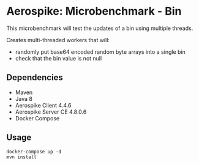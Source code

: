 # Aerospike: Microbenchmark - Bin
This microbenchmark will test the updates of a bin using multiple threads.

Creates multi-threaded workers that will:
* randomly put base64 encoded random byte arrays into a single bin
* check that the bin value is not null

## Dependencies
* Maven
* Java 8
* Aerospike Client 4.4.6
* Aerospike Server CE 4.8.0.6
* Docker Compose

## Usage
```
docker-compose up -d
mvn install
```
